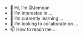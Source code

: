- 👋 Hi, I’m @Jemdan
- 👀 I’m interested in ...
- 🌱 I’m currently learning ...
- 💞️ I’m looking to collaborate on ...
- 📫 How to reach me ...

<!---
Jemdan/Jemdan is a ✨ special ✨ repository because its `README.md` (this file) appears on your GitHub profile.
You can click the Preview link to take a look at your changes.
--->
